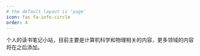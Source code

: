 ```yaml
---
# the default layout is 'page'
icon: fas fa-info-circle
order: 4
---
```


个人的读书笔记小站，目前主要是计算机科学和物理相关的内容，更多领域的内容将在之后添加。